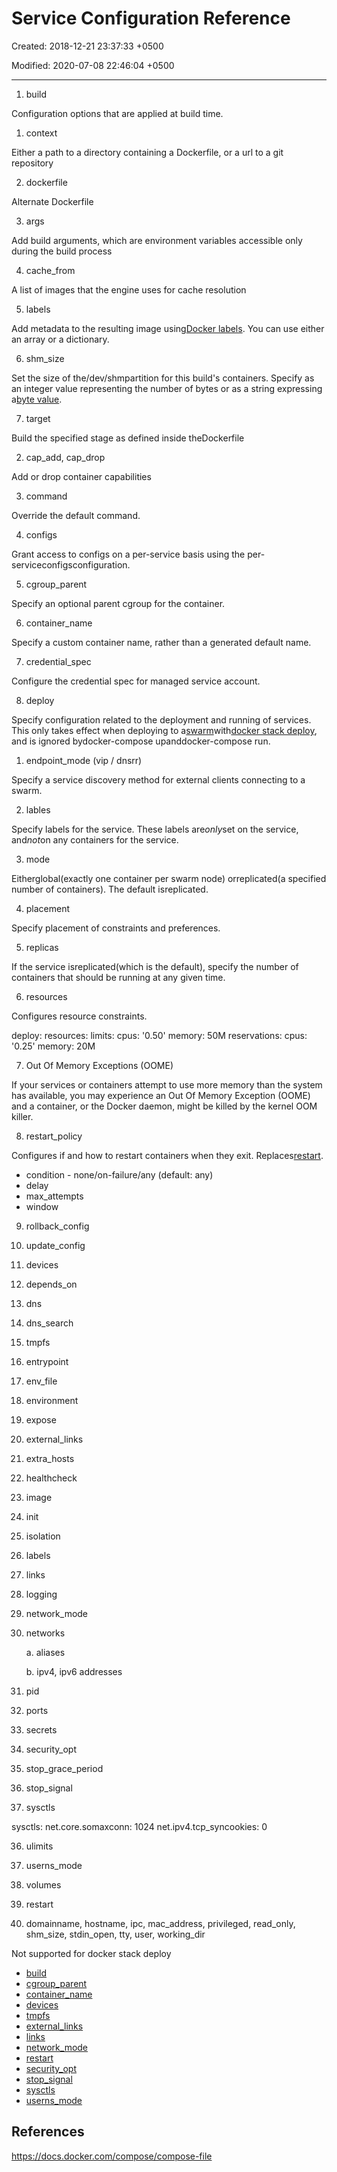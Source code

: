 # Service Configuration Reference

Created: 2018-12-21 23:37:33 +0500

Modified: 2020-07-08 22:46:04 +0500

---

1.  build

Configuration options that are applied at build time.

1.  context

Either a path to a directory containing a Dockerfile, or a url to a git repository

2.  dockerfile

Alternate Dockerfile

3.  args

Add build arguments, which are environment variables accessible only during the build process

4.  cache_from

A list of images that the engine uses for cache resolution

5.  labels

Add metadata to the resulting image using[Docker labels](https://docs.docker.com/engine/userguide/labels-custom-metadata/). You can use either an array or a dictionary.

6.  shm_size

Set the size of the/dev/shmpartition for this build's containers. Specify as an integer value representing the number of bytes or as a string expressing a[byte value](https://docs.docker.com/compose/compose-file/#specifying-byte-values).

7.  target

Build the specified stage as defined inside theDockerfile

2.  cap_add, cap_drop

Add or drop container capabilities

3.  command

Override the default command.

4.  configs

Grant access to configs on a per-service basis using the per-serviceconfigsconfiguration.

5.  cgroup_parent

Specify an optional parent cgroup for the container.

6.  container_name

Specify a custom container name, rather than a generated default name.

7.  credential_spec

Configure the credential spec for managed service account.

8.  deploy

Specify configuration related to the deployment and running of services. This only takes effect when deploying to a[swarm](https://docs.docker.com/engine/swarm/)with[docker stack deploy](https://docs.docker.com/engine/reference/commandline/stack_deploy/), and is ignored bydocker-compose upanddocker-compose run.

1.  endpoint_mode (vip / dnsrr)

Specify a service discovery method for external clients connecting to a swarm.

2.  lables

Specify labels for the service. These labels are*only*set on the service, and*not*on any containers for the service.

3.  mode

Eitherglobal(exactly one container per swarm node) orreplicated(a specified number of containers). The default isreplicated.

4.  placement

Specify placement of constraints and preferences.

5.  replicas

If the service isreplicated(which is the default), specify the number of containers that should be running at any given time.

6.  resources

Configures resource constraints.

deploy:
resources:
limits:
cpus: '0.50'
memory: 50M
reservations:
cpus: '0.25'
memory: 20M

7.  Out Of Memory Exceptions (OOME)

If your services or containers attempt to use more memory than the system has available, you may experience an Out Of Memory Exception (OOME) and a container, or the Docker daemon, might be killed by the kernel OOM killer.

8.  restart_policy

Configures if and how to restart containers when they exit. Replaces[restart](https://docs.docker.com/compose/compose-file/compose-file-v2/#orig-resources).
-   condition - none/on-failure/any (default: any)
-   delay
-   max_attempts
-   window

9.  rollback_config

10. update_config

9.  devices

10. depends_on

11. dns

12. dns_search

13. tmpfs

14. entrypoint

15. env_file

16. environment

17. expose

18. external_links

19. extra_hosts

20. healthcheck

21. image

22. init

23. isolation

24. labels

25. links

26. logging

27. network_mode

28. networks

    a.  aliases

    b.  ipv4, ipv6 addresses

29. pid

30. ports

31. secrets

32. security_opt

33. stop_grace_period

34. stop_signal

35. sysctls

sysctls:
net.core.somaxconn: 1024
net.ipv4.tcp_syncookies: 0

36. ulimits

37. userns_mode

38. volumes

39. restart

40. domainname, hostname, ipc, mac_address, privileged, read_only, shm_size, stdin_open, tty, user, working_dir

Not supported for docker stack deploy
-   [build](https://docs.docker.com/compose/compose-file/#build)
-   [cgroup_parent](https://docs.docker.com/compose/compose-file/#cgroup_parent)
-   [container_name](https://docs.docker.com/compose/compose-file/#container_name)
-   [devices](https://docs.docker.com/compose/compose-file/#devices)
-   [tmpfs](https://docs.docker.com/compose/compose-file/#tmpfs)
-   [external_links](https://docs.docker.com/compose/compose-file/#external_links)
-   [links](https://docs.docker.com/compose/compose-file/#links)
-   [network_mode](https://docs.docker.com/compose/compose-file/#network_mode)
-   [restart](https://docs.docker.com/compose/compose-file/#restart)
-   [security_opt](https://docs.docker.com/compose/compose-file/#security_opt)
-   [stop_signal](https://docs.docker.com/compose/compose-file/#stop_signal)
-   [sysctls](https://docs.docker.com/compose/compose-file/#sysctls)
-   [userns_mode](https://docs.docker.com/compose/compose-file/#userns_mode)

## References

<https://docs.docker.com/compose/compose-file>
